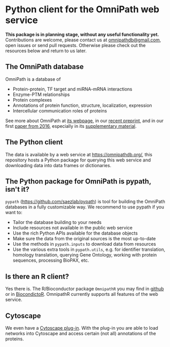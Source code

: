 # Python client for the OmniPath web service

**This package is in planning stage, without any useful functionality yet.**
Contributions are welcome, please contact us at omnipathdb@gmail.com, open
issues or send pull requests. Otherwise please check out the resources below
and return to us later.

## The OmniPath database

OmniPath is a database of
* Protein-protein, TF target and miRNA-mRNA interactions
* Enzyme-PTM relationships
* Protein complexes
* Annotations of protein function, structure, localization, expression
* Intercellular communication roles of proteins

See more about OmniPath at [its webpage][1], in our [recent preprint][2],
and in our first [paper from 2016][3], especially in its [supplementary
material][4].

## The Python client

The data is available by a web service at https://omnipathdb.org/,
this repository hosts a Python package for querying this web service and
downloading data into data frames or dictionaries.

## The Python package for OmniPath is pypath, isn't it?

``pypath`` (https://github.com/saezlab/pypath) is tool for building the
OmniPath databases in a fully customizable way. We recommend to use pypath
if you want to:

* Tailor the database building to your needs
* Include resources not available in the public web service
* Use the rich Python APIs available for the database objects
* Make sure the data from the original sources is the most up-to-date
* Use the methods in ``pypath.inputs`` to download data from resources
* Use the various extra tools in ``pypath.utils``, e.g. for identifier
  translation, homology translation, querying Gene Ontology, working with
  protein sequences, processing BioPAX, etc.

## Is there an R client?

Yes there is. The R/Bioconductor package ``OmnipathR`` you may find in
[github][5] or in [BiocondictoR][6].
OmnipathR currently supports all features of the web service.

## Cytoscape

We even have a [Cytoscape plug-in][7].
With the plug-in you are able to load networks into Cytoscape and access
certain (not all) annotations of the proteins.

[1]: https://omnipathdb.org/
[2]: https://www.biorxiv.org/content/10.1101/2020.08.03.221242v2
[3]: https://rdcu.be/m53B
[4]: https://static-content.springer.com/esm/art%3A10.1038%2Fnmeth.4077/MediaObjects/41592_2016_BFnmeth4077_MOESM495_ESM.pdf
[5]: https://github.com/saezlab/OmnipathR
[6]: http://bioconductor.org/packages/3.12/bioc/html/OmnipathR.html
[7]: https://apps.cytoscape.org/apps/omnipath
